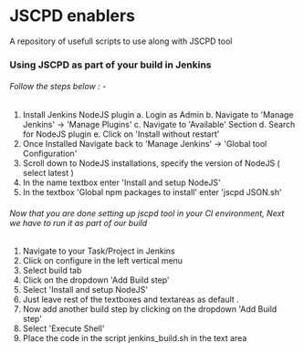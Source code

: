 # JSCPD enablers

A repository of usefull scripts to use along with JSCPD tool  

### Using JSCPD as part of your build in Jenkins  

 ###### Follow the steps below : - 
   
  1. Install Jenkins NodeJS plugin 
     a. Login as Admin
     b. Navigate to 'Manage Jenkins' -> 'Manage Plugins'
     c. Navigate to 'Available' Section
     d. Search for NodeJS plugin 
     e. Click on 'Install without restart'
 2. Once Installed Navigate back to 'Manage Jenkins' -> 'Global tool Configuration'
 3. Scroll down to NodeJS installations, specify the version of NodeJS ( select latest )
 4. In the name textbox enter 'Install and setup NodeJS'
 5. In the textbox 'Global npm packages to install' enter 'jscpd JSON.sh'
   

 ###### Now that you are done setting up jscpd tool in your CI environment, Next we have to run it as part of our build 
   
 1. Navigate to your Task/Project in Jenkins 
 2. Click on configure in the left vertical menu 
 3. Select build tab 
 4. Click on the dropdown 'Add Build step'
 5. Select 'Install and setup NodeJS'
 6. Just leave rest of the textboxes and textareas as default . 
 7. Now add another build step by clicking on the dropdown 'Add Build step' 
 8. Select 'Execute Shell'
 9. Place the code in the script jenkins_build.sh in the text area 